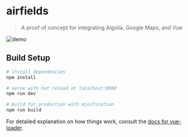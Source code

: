 # airfields

> A proof of concept for integrating Algolia, Google Maps, and Vue

![demo](readme_attachments/demo.gif)

## Build Setup

```bash
# install dependencies
npm install

# serve with hot reload at localhost:8080
npm run dev

# build for production with minification
npm run build
```

For detailed explanation on how things work, consult the [docs for vue-loader](http://vuejs.github.io/vue-loader).
